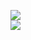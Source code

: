 [![](https://img.shields.io/badge/Made%20With-Github%20Spray-lightgrey.svg?style=for-the-badge&logo=github)](https://github.com/Annihil/github-spray#917)  
[![](https://i.imgur.com/2DrTn0Z.gif)](https://github.com/Annihil/github-spray)